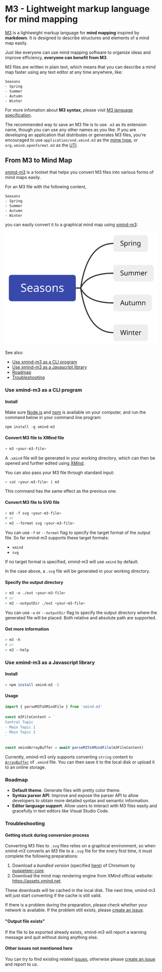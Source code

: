 # M3 - Lightweight markup language for **mind mapping**

[M3](docs/m3.md) is a lightweight markup language for **mind mapping** inspired by **markdown**. It is designed to describe structures and elements of a mind map easily.

Just like everyone can use mind mapping software to organize ideas and improve efficiency, **everyone can benefit from M3**.

M3 files are written in plain text, which means that you can describe a mind map faster using any text editor at any time anywhere, like:

```
Seasons
- Spring
- Summer
- Autumn
- Winter
```

For more infomation about **M3 syntax**, please visit [M3 language specification](docs/m3.md).

The recommended way to save an M3 file is to use `.m3` as its extension name, though you can use any other names as you like. If you are developing an application that distributes or generates M3 files, you're encouraged to use `application/vnd.xmind.m3` as the [mime type](https://en.wikipedia.org/wiki/Media_type), or `org.xmind.openformat.m3` as the [UTI](https://developer.apple.com/documentation/uniformtypeidentifiers).

## From M3 to Mind Map

[xmind-m3](https://github.com/xmindltd/m3) is a toolset that helps you convert M3 files into various forms of mind maps easily.

For an M3 file with the following content,
```
Seasons
- Spring
- Summer
- Autumn
- Winter
```
you can easily convert it to a graphical mind map using [xmind-m3](https://github.com/xmindltd/m3):

![seasons.svg](docs/seasons.svg)

See also:
- [Use xmind-m3 as a CLI program](#use-xmind-m3-as-a-cli-program)
- [Use xmind-m3 as a Javascript library](#use-xmind-m3-as-a-javascript-library)
- [Roadmap](#roadmap)
- [Troubleshooting](#troubleshooting)

### Use xmind-m3 as a CLI program

#### Install
Make sure [Node.js](https://nodejs.org) and [npm](https://www.npmjs.com/) is available on your computer, and run the command below in your command line program:

```
npm install -g xmind-m3
```

#### Convert M3 file to XMind file

```bash
> m3 <your-m3-file>
```

A `.xmind` file will be generated in your working directory, which can then be opened and further edited using [XMind](https://www.xmind.net).

You can also pass your M3 file through standard input:

```bash
> cat <your-m3-file> | m3
```

This command has the same effect as the previous one.

#### Convert M3 file to SVG file

```bash
> m3 -f svg <your-m3-file>
# or
> m3 --format svg <your-m3-file> 
```

You can use `-f` or `--format` flag to specify the target format of the output file. So far xmind-m3 supports these target formats:
- `xmind`
- `svg`

If no target format is specified, xmind-m3 will use `xmind` by default.

In the case above, a `.svg` file will be generated in your working directory.

#### Specify the output directory

```bash
> m3 -o ./out <your-m3-file>
# or
> m3 --outputDir ./out <your-m3-file>
```

You can use `-o` or `--outputDir` flag to specify the output directory where the generated file will be placed. Both relative and absolute path are supported.

#### Get more information
```bash
> m3 -h
# or
> m3 --help
```

### Use xmind-m3 as a Javascript library

#### Install
```bash
> npm install xmind-m3 -S
```

#### Usage

```typescript
import { parseM3ToXMindFile } from 'xmind-m3'

const m3FileContent = `
Central Topic
- Main Topic 1
- Main Topic 2
`

const xmindArrayBuffer = await parseM3ToXMindFile(m3FileContent)

```

Currently, xmind-m3 only supports converting `string` content to [`ArrayBuffer`](https://developer.mozilla.org/en-US/docs/Web/JavaScript/Reference/Global_Objects/ArrayBuffer) of `.xmind` file. You can then save it to the local disk or upload it to an online storage.

### Roadmap

- **Default theme**. Generate files with pretty color theme. 
- **Syntax parser API**. Improve and expose the parser API to allow developers to obtain more detailed syntax and semantic information.
- **Editor language support**. Allow users to interact with M3 files easily and gracefully in text editors like Visual Studio Code.

### Troubleshooting

#### Getting stuck during conversion process

Converting M3 files to `.svg` files relies on a graphical environment, so when xmind-m3 converts an M3 file to a `.svg` file for the every first time, it must complete the following preparations:

1. Download a *bundled version* (specified [here](https://github.com/puppeteer/puppeteer/#q-which-chromium-version-does-puppeteer-use)) of Chromium by [puppeteer-core](https://www.npmjs.com/package/puppeteer-core).
2. Download the mind map rendering engine from XMind official website: https://assets.xmind.net.

These downloads will be cached in the local disk. The next time, xmind-m3 will just start converting if the cache is still valid.

If there is a problem during the preparation, please check whether your network is available. If the problem still exists, please [create an issue](https://github.com/xmindltd/m3/issues/new).

#### "Output file exists"

If the file to be exported already exists, xmind-m3 will report a warning message and quit without doing anything else.

#### Other issues not mentioned here

You can try to find existing related [issues](https://github.com/xmindltd/m3/issues), otherwise please [create an issue](https://github.com/xmindltd/m3/issues/new) and report to us.
